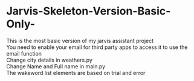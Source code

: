 # Jarvis-Skeleton-Version-Basic-Only-
This is the most basic version of my jarvis assistant project<br /> 
You need to enable your email for third party apps to access it to use the email function<br /> 
Change city details in weathers.py<br /> 
Change Name and Full name in main.py<br /> 
The wakeword list elements are based on trial and error<br /> 
